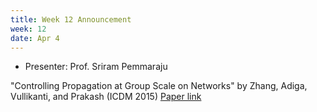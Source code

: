```yaml
---
title: Week 12 Announcement
week: 12
date: Apr 4
---
```


- Presenter: Prof. Sriram Pemmaraju

"Controlling Propagation at Group Scale on Networks" by Zhang, Adiga, Vullikanti, and Prakash (ICDM 2015)
[Paper link](https://faculty.cc.gatech.edu/~badityap/papers/groupvacc-icdm15.pdf)
